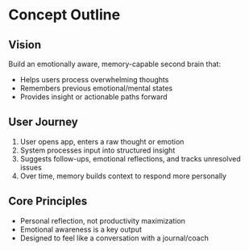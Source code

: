 # Concept Outline

## Vision
Build an emotionally aware, memory-capable second brain that:
- Helps users process overwhelming thoughts
- Remembers previous emotional/mental states
- Provides insight or actionable paths forward

## User Journey
1. User opens app, enters a raw thought or emotion
2. System processes input into structured insight
3. Suggests follow-ups, emotional reflections, and tracks unresolved issues
4. Over time, memory builds context to respond more personally

## Core Principles
- Personal reflection, not productivity maximization
- Emotional awareness is a key output
- Designed to feel like a conversation with a journal/coach
